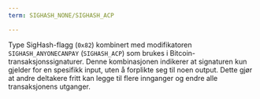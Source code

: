 ```yaml
---
term: SIGHASH_NONE/SIGHASH_ACP

---
```

Type SigHash-flagg (`0x82`) kombinert med modifikatoren `SIGHASH_ANYONECANPAY` (`SIGHASH_ACP`) som brukes i Bitcoin-transaksjonssignaturer. Denne kombinasjonen indikerer at signaturen kun gjelder for en spesifikk input, uten å forplikte seg til noen output. Dette gjør at andre deltakere fritt kan legge til flere innganger og endre alle transaksjonens utganger.